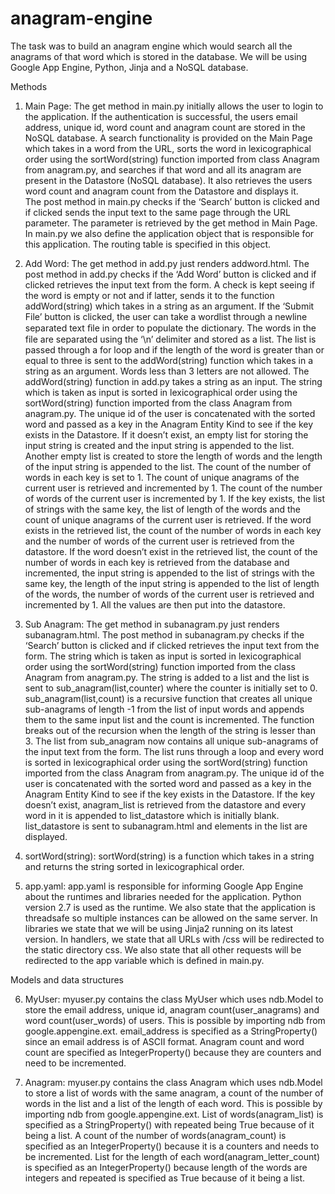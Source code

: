 # anagram-engine
The task was to build an anagram engine which would search all the anagrams of that word which is stored in the database. We will be using Google App Engine, Python, Jinja and a NoSQL database.

Methods

1. Main Page:
The get method in main.py initially allows the user to login to the application. If the authentication is successful, the users email address, unique id, word count and anagram count are stored in the NoSQL database. A search functionality is provided on the Main Page which takes in a word from the URL, sorts the word in lexicographical order using the sortWord(string) function imported from class Anagram from anagram.py, and searches if that word and all its anagram are present in the Datastore (NoSQL database). It also retrieves the users word count and anagram count from the Datastore and displays it.   
The post method in main.py checks if the ‘Search’ button is clicked and if clicked sends the input text to the same page through the URL parameter. The parameter is retrieved by the get method in Main Page.
In main.py we also define the application object that is responsible for this application. The routing table is specified in this object.


2. Add Word:
The get method in add.py just renders addword.html.
The post method in add.py checks if the ‘Add Word’ button is clicked and if clicked retrieves the input text from the form. A check is kept seeing if the word is empty or not and if latter, sends it to the function addWord(string) which takes in a string as an argument.
If the ‘Submit File’ button is clicked, the user can take a wordlist through a newline separated text ﬁle in order to populate the dictionary. The words in the file are separated using the ‘\n’ delimiter and stored as a list. The list is passed through a for loop and if the length of the word is greater than or equal to three is sent to the addWord(string) function which takes in a string as an argument. Words less than 3 letters are not allowed.
The addWord(string) function in add.py takes a string as an input. The string which is taken as input is sorted in lexicographical order using the sortWord(string) function imported from the class Anagram from anagram.py. The unique id of the user is concatenated with the sorted word and passed as a key in the Anagram Entity Kind to see if the key exists in the Datastore. If it doesn’t exist, an empty list for storing the input string is created and the input string is appended to the list. Another empty list is created to store the length of words and the length of the input string is appended to the list. The count of the number of words in each key is set to 1. The count of unique anagrams of the current user is retrieved and incremented by 1. The count of the number of words of the current user is incremented by 1. If the key exists, the list of strings with the same key, the list of length of the words and the count of unique anagrams of the current user is retrieved. If the word exists in the retrieved list, the count of the number of words in each key and the number of words of the current user is retrieved from the datastore. If the word doesn’t exist in the retrieved list, the count of the number of words in each key is retrieved from the database and incremented, the input string is appended to the list of strings with the same key, the length of the input string is appended to the list of length of the words, the number of words of the current user is retrieved and incremented by 1. All the values are then put into the datastore.   

3. Sub Anagram:
The get method in subanagram.py just renders subanagram.html.
The post method in subanagram.py checks if the ‘Search’ button is clicked and if clicked retrieves the input text from the form. The string which is taken as input is sorted in lexicographical order using the sortWord(string) function imported from the class Anagram from anagram.py. The string is added to a list and the list is sent to sub_anagram(list,counter) where the counter is initially set to 0. 
sub_anagram(list,count) is a recursive function that creates all unique sub-anagrams of length -1 from the list of input words and appends them to the same input list and the count is incremented. The function breaks out of the recursion when the length of the string is lesser than 3. The list from sub_anagram now contains all unique sub-anagrams of the input text from the form. The list runs through a loop and every word is sorted in lexicographical order using the sortWord(string) function imported from the class Anagram from anagram.py. The unique id of the user is concatenated with the sorted word and passed as a key in the Anagram Entity Kind to see if the key exists in the Datastore. If the key doesn’t exist, anagram_list is retrieved from the datastore and every word in it is appended to list_datastore which is initially blank. list_datastore is sent to subanagram.html and elements in the list are displayed.

4. sortWord(string):
sortWord(string) is a function which takes in a string and returns the string sorted in lexicographical order.

5. app.yaml:
app.yaml is responsible for informing Google App Engine about the runtimes and libraries needed for the application. Python version 2.7 is used as the runtime. We also state that the application is threadsafe so multiple instances can be allowed on the same server. In libraries we state that we will be using Jinja2 running on its latest version. In handlers, we state that all URLs with /css will be redirected to the static directory css. We also state that all other requests will be redirected to the app variable which is defined in main.py. 

Models and data structures

6. MyUser:
myuser.py contains the class MyUser which uses ndb.Model to store the email address, unique id, anagram count(user_anagrams) and word count(user_words) of users. This is possible by importing ndb from google.appengine.ext. email_address is specified as a StringProperty() since an email address is of ASCII format. Anagram count and word count are specified as IntegerProperty() because they are counters and need to be incremented.  

7. Anagram:
myuser.py contains the class Anagram which uses ndb.Model to store a list of words 	with the same anagram, a count of the number of words in the list and a list of the 	length of each word. This is possible by importing ndb from google.appengine.ext. List of 	words(anagram_list) is specified as a StringProperty() with repeated being True because 	of it being a list. A count of the number of words(anagram_count) is specified as an 	IntegerProperty() because it is a counters and needs to be incremented. List for the 	length of each word(anagram_letter_count) is specified as an IntegerProperty() because 	length of the words are integers and repeated is specified as True because of it being a 	list.
